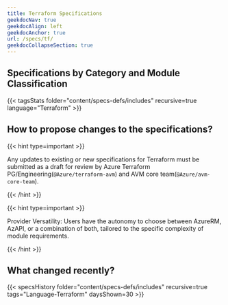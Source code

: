 ```yaml
---
title: Terraform Specifications
geekdocNav: true
geekdocAlign: left
geekdocAnchor: true
url: /specs/tf/
geekdocCollapseSection: true
---
```


## Specifications by Category and Module Classification

{{< tagsStats folder="content/specs-defs/includes" recursive=true language="Terraform" >}}

## How to propose changes to the specifications?

{{< hint type=important >}}

Any updates to existing or new specifications for Terraform must be submitted as a draft for review by Azure Terraform PG/Engineering(`@Azure/terraform-avm`) and AVM core team(`@Azure/avm-core-team`).

{{< /hint >}}

{{< hint type=important >}}

Provider Versatility: Users have the autonomy to choose between AzureRM, AzAPI, or a combination of both, tailored to the specific complexity of module requirements.

{{< /hint >}}

## What changed recently?

{{< specsHistory folder="content/specs-defs/includes" recursive=true tags="Language-Terraform" daysShown=30 >}}
